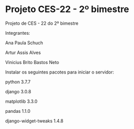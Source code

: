 # Projeto CES-22 - 2º bimestre
Projeto de CES - 22 do 2º bimestre

Integrantes:

  Ana Paula Schuch
  
  Artur Assis Alves
  
  Vinicius Brito Bastos Neto
  
  
Instalar os seguintes pacotes para iniciar o servidor:

  python               3.7.7
  
  django               3.0.8
  
  matplotlib           3.3.0   
  
  pandas               1.1.0          
  
  django-widget-tweaks 1.4.8
  
